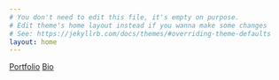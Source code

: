 ```yaml
---
# You don't need to edit this file, it's empty on purpose.
# Edit theme's home layout instead if you wanna make some changes
# See: https://jekyllrb.com/docs/themes/#overriding-theme-defaults
layout: home
---
```


<div class="right">
  <div class="row">
    <div class="col-xs-12">
    </div>
    <p class="left">
      <a href="/portfolio.html" alttext="Portfolio">Portfolio</a>
      <a href="/bio.html" alttext="Bio">Bio</a>
      <!--<a href="/portfolio.html" alttext="Portfolio">Writings</a>
      <a href="/portfolio.html" alttext="Portfolio">Artist Statement</a>
      <a href="/portfolio.html" alttext="Portfolio">Bio</a>
      <a href="/portfolio.html" alttext="Portfolio">CV</a>-->
    </p>
  </div>
</div>
